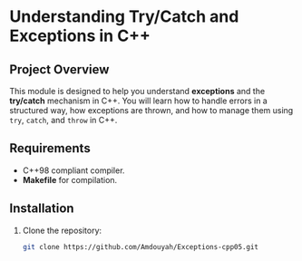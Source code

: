 # Understanding Try/Catch and Exceptions in C++

## Project Overview

This module is designed to help you understand **exceptions** and the **try/catch** mechanism in C++. You will learn how to handle errors in a structured way, how exceptions are thrown, and how to manage them using `try`, `catch`, and `throw` in C++.

## Requirements

- C++98 compliant compiler.
- **Makefile** for compilation.

## Installation

1. Clone the repository:
   ```bash
   git clone https://github.com/Amdouyah/Exceptions-cpp05.git
